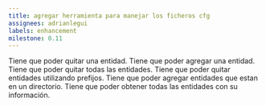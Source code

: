 ```yaml
---
title: agregar herramienta para manejar los ficheros cfg
assignees: adrianlegui
labels: enhancement
milestone: 0.11
---
```

Tiene que poder quitar una entidad. Tiene que poder agregar una entidad. Tiene que poder quitar todas las entidades.
Tiene que poder quitar entidades utilizando prefijos. Tiene que poder agregar entidades que estan en un directorio. Tiene que poder obtener todas las entidades con su información.
